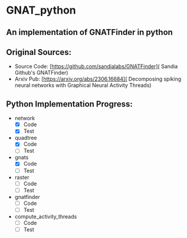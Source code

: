 # GNAT_python
## An implementation of GNATFinder in python
## Original Sources:
- Source Code: [https://github.com/sandialabs/GNATFinder]( Sandia Github's GNATFinder)
- Arxiv Pub: [https://arxiv.org/abs/2306.16684]( Decomposing spiking neural networks with Graphical Neural Activity Threads)

## Python Implementation Progress:
- network
  - [x] Code
  - [x] Test
- quadtree
  - [x] Code
  - [ ] Test
- gnats
  - [x] Code
  - [ ] Test
- raster
  - [ ] Code
  - [ ] Test
- gnatfinder
  - [ ] Code
  - [ ] Test
- compute_activity_threads
  - [ ] Code
  - [ ] Test

